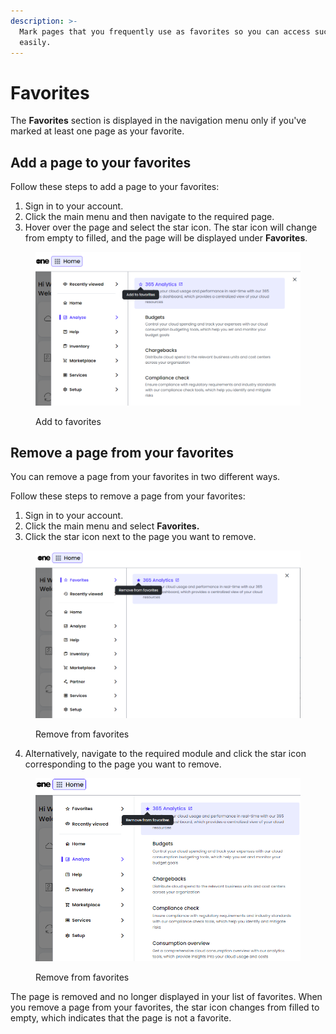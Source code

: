 ```yaml
---
description: >-
  Mark pages that you frequently use as favorites so you can access such pages
  easily.
---
```


# Favorites

The **Favorites** section is displayed in the navigation menu only if you've marked at least one page as your favorite.

## Add a page to your favorites

Follow these steps to add a page to your favorites:

1. Sign in to your account.
2. Click the main menu and then navigate to the required page.&#x20;
3. Hover over the page and select the star icon. The star icon will change from empty to filled, and the page will be displayed under **Favorites**.

<figure><img src="../.gitbook/assets/image (21) (1) (1).png" alt=""><figcaption><p>Add to favorites</p></figcaption></figure>

## Remove a page from your favorites

You can remove a page from your favorites in two different ways.

Follow these steps to remove a page from your favorites:

1. Sign in to your account.&#x20;
2. Click the main menu and select **Favorites.**
3. Click the star icon next to the page you want to remove.

<figure><img src="../.gitbook/assets/image (19) (1) (1).png" alt=""><figcaption><p>Remove from favorites</p></figcaption></figure>

4. Alternatively, navigate to the required module and click the star icon corresponding to the page you want to remove.

<figure><img src="../.gitbook/assets/image (20) (1) (1).png" alt=""><figcaption><p>Remove from favorites</p></figcaption></figure>

The page is removed and no longer displayed in your list of favorites. When you remove a page from your favorites, the star icon changes from filled to empty, which indicates that the page is not a favorite.&#x20;
